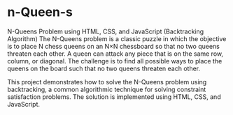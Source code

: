# n-Queen-s
N-Queens Problem using HTML, CSS, and JavaScript (Backtracking Algorithm)
The N-Queens problem is a classic puzzle in which the objective is to place N chess queens on an N×N chessboard so that no two queens threaten each other. A queen can attack any piece that is on the same row, column, or diagonal. The challenge is to find all possible ways to place the queens on the board such that no two queens threaten each other.

This project demonstrates how to solve the N-Queens problem using backtracking, a common algorithmic technique for solving constraint satisfaction problems. The solution is implemented using HTML, CSS, and JavaScript.
